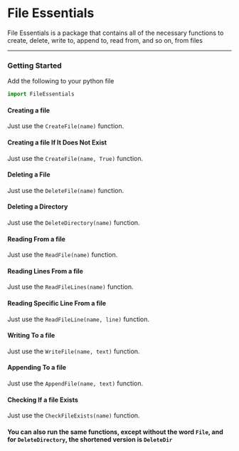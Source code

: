 # File Essentials

File Essentials is a package that contains
all of the necessary functions to create, delete,
write to, append to, read from, and so on, from files

---

### Getting Started
Add the following to your python file
```python
import FileEssentials
```

#### Creating a file
Just use the `CreateFile(name)` function.

#### Creating a file If It Does Not Exist
Just use the `CreateFile(name, True)` function.

#### Deleting a File
Just use the `DeleteFile(name)` function.

#### Deleting a Directory
Just use the `DeleteDirectory(name)` function.

#### Reading From a file
Just use the `ReadFile(name)` function.

#### Reading Lines From a file
Just use the `ReadFileLines(name)` function.

#### Reading Specific Line From a file
Just use the `ReadFileLine(name, line)` function.

#### Writing To a file
Just use the `WriteFile(name, text)` function.

#### Appending To a file
Just use the `AppendFile(name, text)` function.

#### Checking If a file Exists
Just use the `CheckFileExists(name)` function.

#### You can also run the same functions, except without the word `File`, and for `DeleteDirectory`, the shortened version is `DeleteDir`
